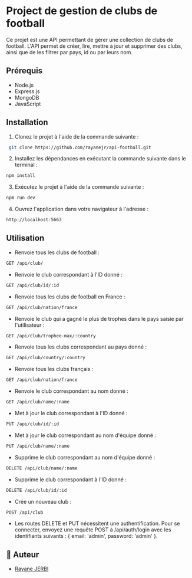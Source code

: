
# Project de gestion de clubs de football

Ce projet est une API permettant de gérer une collection de clubs de football. L'API permet de créer, lire, mettre à jour et supprimer des clubs, ainsi que de les filtrer par pays, id ou par leurs nom.


## Prérequis

 - Node.js
 - Express.js
 - MongoDB
 - JavaScript
 


## Installation

1. Clonez le projet à l'aide de la commande suivante :

```bash
 git clone https://github.com/rayanejr/api-football.git
```
    
2. Installez les dépendances en exécutant la commande suivante dans le terminal :

```bash
npm install
```

3. Exécutez le projet à l'aide de la commande suivante :

```bash
npm run dev
```

4. Ouvrez l'application dans votre navigateur à l'adresse :

```bash 
http://localhost:5663
```

## Utilisation

 - Renvoie tous les clubs de football :
 ```bash
 GET /api/club/
 ```
 
 -  Renvoie le club correspondant à l'ID donné :
 ```bash
 GET /api/club/id/:id 
  ```

- Renvoie tous les clubs de football en France :
 ```bash
 GET /api/club/nation/france
 ```

-  Renvoie le club qui a gagné le plus de trophes dans le pays saisie par l'utilisateur :
 ```bash
 GET /api/club/trophee-max/:country
  ```

- Renvoie tous les clubs correspondant au pays donné :
```bash
GET /api/club/country/:country 
 ```

- Renvoie tous les clubs français :
```bash
GET /api/club/nation/france
 ```
-  Renvoie le club correspondant au nom donné :
```bash
GET /api/club/name/:name 
```

- Met à jour le club correspondant à l'ID donné :
```bash
PUT /api/club/id/:id 
```

- Met à jour le club correspondant au nom d'équipe donné :
```bash
PUT /api/club/name/:name 
```

- Supprime le club correspondant au nom d'équipe donné :
```bash
DELETE /api/club/name/:name
```

- Supprime le club correspondant à l'ID donné :
```bash
DELETE /api/club/id/:id 
```

- Crée un nouveau club :
```bash
POST /api/club
```

- Les routes DELETE et PUT nécessitent une authentification. Pour se connecter, envoyez une requête POST à /api/auth/login avec les identifiants suivants : { email: 'admin', password: 'admin' }. 


## 🔗 Auteur

- [Rayane JERBI](https://www.linkedin.com/in/rayane-jerbi)
